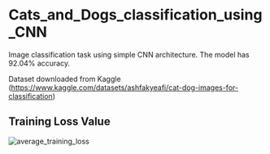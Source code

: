 # Cats_and_Dogs_classification_using_CNN
Image classification task using simple CNN architecture. The model has 92.04% accuracy. 

Dataset downloaded from Kaggle (https://www.kaggle.com/datasets/ashfakyeafi/cat-dog-images-for-classification)

## Training Loss Value

![average_training_loss](https://user-images.githubusercontent.com/115262940/210185985-ec07427c-34bf-4a7e-832f-d5d5f40f3dc2.jpg)


